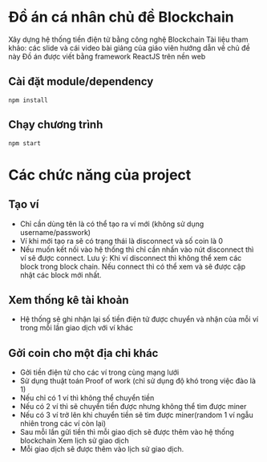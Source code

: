 # Đồ án cá nhân chủ đề Blockchain
Xây dựng hệ thống tiền điện tử bằng công nghệ Blockchain
Tài liệu tham khảo: các slide và cái video bài giảng của giáo viên hướng dẫn về chủ đề này
Đồ án được viết bằng framework ReactJS trên nền web

## Cài đặt module/dependency
`npm install`

## Chạy chương trình
`npm start`

# Các chức năng của project
## Tạo ví
- Chỉ cần dùng tên là có thể tạo ra ví mới (không sử dụng username/passwork)
- Ví khi mới tạo ra sẽ có trạng thái là disconnect và số coin là 0
- Nếu muốn kết nối vào hệ thống thì chỉ cần nhấn vào nút disconnect thì ví sẽ được connect.
Lưu ý: Khi ví disconnect thì không thể xem các block trong block chain. Nếu connect thì có thể xem và sẽ được cập nhật các block mới nhất.
## Xem thống kê tài khoản
- Hệ thống sẽ ghi nhận lại số tiền điện tử được chuyển và nhận của mỗi ví trong mỗi lần giao dịch với ví khác
## Gởi coin cho một địa chỉ khác
- Gởi tiền điện tử cho các ví trong cùng mạng lưới
- Sử dụng thuật toán Proof of work (chỉ sử dụng độ khó trong việc đào là 1)
- Nếu chỉ có 1 ví thì không thể chuyển tiền
- Nếu có 2 ví thì sẽ chuyển tiền được nhưng không thể tìm được miner
- Nếu có 3 ví trở lên khi chuyển tiền sẽ tìm được miner(random 1 ví ngẫu nhiên trong các ví còn lại)
- Sau mỗi lần gửi tiền thì mỗi giao dịch sẽ được thêm vào hệ thống blockchain
Xem lịch sử giao dịch
- Mỗi giao dịch sẽ được thêm vào lịch sử giao dịch.
